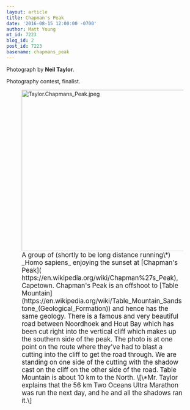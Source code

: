 ```yaml
---
layout: article
title: Chapman's Peak
date: '2016-08-15 12:00:00 -0700'
author: Matt Young
mt_id: 7223
blog_id: 2
post_id: 7223
basename: chapmans_peak
---
```

Photograph by **Neil Taylor**.

Photography contest, finalist.

<figure>
<img src="{{ site.baseurl }}/uploads/2016/Taylor.Chapmans_Peak.jpeg" alt="Taylor.Chapmans_Peak.jpeg" width="600" height="421" />
<figcaption markdown="span">
<big>A group of (shortly to be long distance running\*) _Homo sapiens_ enjoying the sunset at [Chapman's Peak]( https://en.wikipedia.org/wiki/Chapman%27s_Peak), Capetown. Chapman's Peak is an offshoot to [Table Mountain](https://en.wikipedia.org/wiki/Table_Mountain_Sandstone_(Geological_Formation)) and hence has the same geology. There is a famous and very beautiful road between Noordhoek and Hout Bay which has been cut right into the vertical cliff which makes up the southern side of the peak. The photo is at one point on the route where they've had to blast a cutting into the cliff to get the road through.  We are standing on one side of the cutting with the shadow cast on the cliff on the other side of the road. Table Mountain is about 10&nbsp;km to the North. \[\*Mr. Taylor explains that the 56&nbsp;km Two Oceans Ultra Marathon was run the next day, and he and all the shadows ran it.\]</big>

</figcaption>
</figure>
